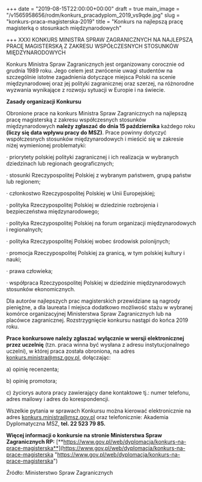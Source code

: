 +++
date = "2019-08-15T22:00:00+00:00"
draft = true
main_image = "/v1565958656/rodm/konkurs_pracadyplom_2019_vs9qde.jpg"
slug = "konkurs-praca-magisterska-2019"
title = "Konkurs na najlepszą pracę magisterką o stosunkach międzynarodowych"

+++
XXXI KONKURS MINISTRA SPRAW ZAGRANICZNYCH NA NAJLEPSZĄ PRACĘ MAGISTERSKĄ Z ZAKRESU WSPÓŁCZESNYCH STOSUNKÓW MIĘDZYNARODOWYCH

Konkurs Ministra Spraw Zagranicznych jest organizowany corocznie od grudnia 1989 roku. Jego celem jest zwrócenie uwagi studentów na szczególnie istotne zagadnienia dotyczące miejsca Polski na scenie międzynarodowej oraz jej polityki zagranicznej oraz szerzej, na różnorodne wyzwania wynikające z rozwoju sytuacji w Europie i na świecie.

**Zasady organizacji Konkursu**

Obronione prace na konkurs Ministra Spraw Zagranicznych na najlepszą pracę magisterską z zakresu współczesnych stosunków międzynarodowych **należy zgłaszać** **do dnia 15 października** każdego roku **(liczy się data wpływu pracy do MSZ)**. Prace powinny dotyczyć współczesnych stosunków międzynarodowych i mieścić się w zakresie niżej wymienionej problematyki:

· priorytety polskiej polityki zagranicznej i ich realizacja w wybranych dziedzinach lub regionach geograficznych;

· stosunki Rzeczypospolitej Polskiej z wybranym państwem, grupą państw lub regionem;

· członkostwo Rzeczypospolitej Polskiej w Unii Europejskiej;

· polityka Rzeczypospolitej Polskiej w dziedzinie rozbrojenia i bezpieczeństwa międzynarodowego;

· polityka Rzeczypospolitej Polskiej na forum organizacji międzynarodowych i regionalnych;

· polityka Rzeczypospolitej Polskiej wobec środowisk polonijnych;

· promocja Rzeczypospolitej Polskiej za granicą, w tym polskiej kultury i nauki;

· prawa człowieka;

· współpraca Rzeczypospolitej Polskiej w dziedzinie międzynarodowych stosunków ekonomicznych.

Dla autorów najlepszych prac magisterskich przewidziane są nagrody pieniężne, a dla laureata I miejsca dodatkowo możliwość stażu w wybranej komórce organizacyjnej Ministerstwa Spraw Zagranicznych lub na placówce zagranicznej. Rozstrzygnięcie konkursu nastąpi do końca 2019 roku.

**Prace konkursowe należy zgłaszać wyłącznie w wersji elektronicznej przez uczelnię** (tzn. praca winna być wysłana z adresu instytucjonalnego uczelni), w której praca została obroniona, na adres konkurs.ministra@msz.gov.pl, dołączając:

a) opinię recenzenta;

b) opinię promotora;

c) życiorys autora pracy zawierający dane kontaktowe tj.: numer telefonu, adres mailowy i adres do korespondencji.

Wszelkie pytania w sprawach Konkursu można kierować elektronicznie na adres [konkurs.ministra@msz.gov.pl](mailto:konkurs.ministra@msz.gov.pl) oraz telefonicznie: Akademia Dyplomatyczna MSZ, **tel. 22 523 79 85.**

**Więcej informacji o konkursie na stronie Ministerstwa Spraw Zagranicznych RP:** [**https://www.gov.pl/web/dyplomacja/konkurs-na-prace-magisterska**](https://www.gov.pl/web/dyplomacja/konkurs-na-prace-magisterska "https://www.gov.pl/web/dyplomacja/konkurs-na-prace-magisterska")

Źródło: Ministerstwo Spraw Zagranicznych